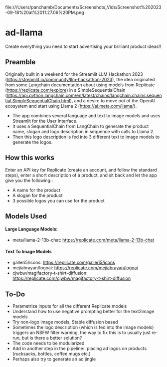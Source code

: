 file:///Users/panchamb/Documents/Screenshots_Vids/Screenshot%202023-09-18%20at%2011.27.06%20PM.png

# ad-llama
Create everything you need to start advertising your brilliant product ideas!!

## Preamble
Originally built in a weekend for the Streamlit LLM Hackathon 2023 (https://streamlit.io/community/llm-hackathon-2023), the idea originated from some Langchain documentation about using models from Replicate (https://replicate.com/explore) in a SimpleSequentialChain (https://api.python.langchain.com/en/latest/chains/langchain.chains.sequential.SimpleSequentialChain.html), and a desire to move out of the OpenAI ecosystem and start using Llama 2 (https://ai.meta.com/llama/). 

* The app combines several language and text to image models and uses Streamlit for the User Interface.
* It uses a SequentialChain from LangChain to generate the product name, slogan and logo description in sequence with calls to Llama 2.
* Then this logo description is fed into 3 different text to image models to generate the logos.

## How this works

Enter an API key for Replicate (create an account, and follow the standard steps), enter a short description of a product, and sit back and let the app give you the following::
* A name for the product
* A slogan for the product
* 3 possible logos you can use for the product

## Models Used

#### Large Language Models:
* meta/llama-2-13b-chat: https://replicate.com/meta/llama-2-13b-chat

#### Text To Image Models
  
* galleri5/icons: https://replicate.com/galleri5/icons
* mejiabrayan/logoai: https://replicate.com/mejiabrayan/logoai
* cjwbw/magifactory-t-shirt-diffusion: https://replicate.com/cjwbw/magifactory-t-shirt-diffusion

## To-Do

* Parametrize inputs for all the different Replicate models
* Understand how to use negative prompting better for the text2image models
* Try non-logo image models, Stable diffusion based
* Sometimes the logo description (which is fed into the image models) triggers an NSFW filter warning, the way to fix this is to usually just re-run, but is there a better solution?
* The code needs to be modularized
* Add in another step in the pipeline:: placing ad logos on products (rucksacks, bottles, coffee mugs etc.)
* Perhaps also try to generate an ad jingle
  
